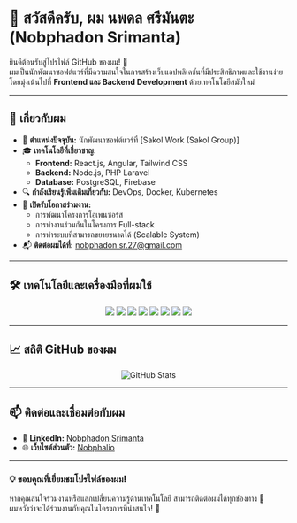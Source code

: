 # 👋 สวัสดีครับ, ผม นพดล ศรีมันตะ (Nobphadon Srimanta)

ยินดีต้อนรับสู่โปรไฟล์ GitHub ของผม! 🚀  
ผมเป็นนักพัฒนาซอฟต์แวร์ที่มีความสนใจในการสร้างเว็บแอปพลิเคชันที่มีประสิทธิภาพและใช้งานง่าย  
โดยมุ่งเน้นไปที่ **Frontend และ Backend Development** ด้วยเทคโนโลยีสมัยใหม่

---

## 🚀 **เกี่ยวกับผม**
- 🎯 **ตำแหน่งปัจจุบัน:** นักพัฒนาซอฟต์แวร์ที่ [Sakol Work (Sakol Group)]  
- 🎓 **เทคโนโลยีที่เชี่ยวชาญ:**  
  - **Frontend:** React.js, Angular, Tailwind CSS  
  - **Backend:** Node.js, PHP Laravel  
  - **Database:** PostgreSQL, Firebase  
- 🔍 **กำลังเรียนรู้เพิ่มเติมเกี่ยวกับ:** DevOps, Docker, Kubernetes  
- 🤝 **เปิดรับโอกาสร่วมงาน:**  
  - การพัฒนาโครงการโอเพนซอร์ส  
  - การทำงานร่วมกันในโครงการ Full-stack  
  - การทำระบบที่สามารถขยายขนาดได้ (Scalable System)  
- 📬 **ติดต่อผมได้ที่:** [nobphadon.sr.27@gmail.com](mailto:nobphadon.sr.27@gmail.com)  

---

## 🛠️ **เทคโนโลยีและเครื่องมือที่ผมใช้**
<p align="center">
  <img src="https://img.shields.io/badge/Python-3776AB?style=for-the-badge&logo=python&logoColor=white" />
  <img src="https://img.shields.io/badge/JavaScript-F7DF1E?style=for-the-badge&logo=javascript&logoColor=black" />
  <img src="https://img.shields.io/badge/React-20232A?style=for-the-badge&logo=react&logoColor=61DAFB" />
  <img src="https://img.shields.io/badge/Node.js-43853D?style=for-the-badge&logo=node.js&logoColor=white" />
  <img src="https://img.shields.io/badge/Laravel-FF2D20?style=for-the-badge&logo=laravel&logoColor=white" />
  <img src="https://img.shields.io/badge/PostgreSQL-316192?style=for-the-badge&logo=postgresql&logoColor=white" />
  <img src="https://img.shields.io/badge/Git-F05032?style=for-the-badge&logo=git&logoColor=white" />
  <img src="https://img.shields.io/badge/VS%20Code-007ACC?style=for-the-badge&logo=visual-studio-code&logoColor=white" />
</p>

---

## 📈 **สถิติ GitHub ของผม**
<p align="center">
  <img src="https://github-readme-stats.vercel.app/api?username=NobphadonSR&show_icons=true&theme=radical" alt="GitHub Stats">
</p>

---

## 📫 **ติดต่อและเชื่อมต่อกับผม**
- 💼 **LinkedIn:** [Nobphadon Srimanta](https://www.linkedin.com/in/nobphadon-srimanta-9a1959342/)  
- 🌐 **เว็บไซต์ส่วนตัว:** [Nobphalio](https://my-peofile-is-name-nobphalio.vercel.app/)  

---

### 💡 **ขอบคุณที่เยี่ยมชมโปรไฟล์ของผม!**
หากคุณสนใจร่วมงานหรือแลกเปลี่ยนความรู้ด้านเทคโนโลยี สามารถติดต่อผมได้ทุกช่องทาง 📩  
ผมหวังว่าจะได้ร่วมงานกับคุณในโครงการที่น่าสนใจ! 🚀  
